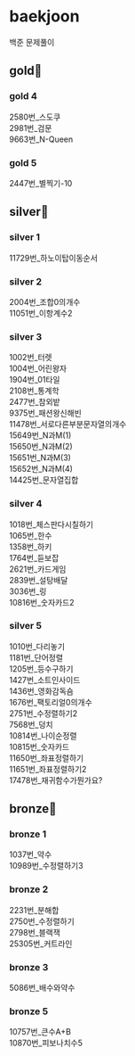 # baekjoon
백준 문제풀이

## gold🥇
### gold 4
2580번_스도쿠  
2981번_검문  
9663번_N-Queen  
### gold 5
2447번_별찍기-10

## silver🥈
### silver 1
11729번_하노이탑이동순서 
### silver 2
2004번_조합0의개수  
11051번_이항계수2  
### silver 3
1002번_터렛  
1004번_어린왕자  
1904번_01타일  
2108번_통계학  
2477번_참외밭  
9375번_패션왕신해빈  
11478번_서로다른부분문자열의개수  
15649번_N과M(1)  
15650번_N과M(2)  
15651번_N과M(3)  
15652번_N과M(4)  
14425번_문자열집합  
### silver 4
1018번_체스판다시칠하기  
1065번_한수  
1358번_하키  
1764번_듣보잡  
2621번_카드게임  
2839번_설탕배달  
3036번_링  
10816번_숫자카드2  
### silver 5
1010번_다리놓기  
1181번_단어정렬  
1205번_등수구하기  
1427번_소트인사이드  
1436번_영화감독숌  
1676번_팩토리얼0의개수  
2751번_수정렬하기2  
7568번_덩치  
10814번_나이순정렬  
10815번_숫자카드  
11650번_좌표정렬하기  
11651번_좌표정렬하기2  
17478번_재귀함수가뭔가요?  

## bronze🥉
### bronze 1
1037번_약수  
10989번_수정렬하기3
### bronze 2
2231번_분해합  
2750번_수정렬하기  
2798번_블랙잭  
25305번_커트라인  
### bronze 3
5086번_배수와약수
### bronze 5
10757번_큰수A+B  
10870번_피보나치수5
